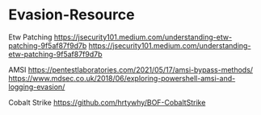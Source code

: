 # Evasion-Resource

Etw Patching
https://jsecurity101.medium.com/understanding-etw-patching-9f5af87f9d7b
https://jsecurity101.medium.com/understanding-etw-patching-9f5af87f9d7b

AMSI
https://pentestlaboratories.com/2021/05/17/amsi-bypass-methods/
https://www.mdsec.co.uk/2018/06/exploring-powershell-amsi-and-logging-evasion/

Cobalt Strike
https://github.com/hrtywhy/BOF-CobaltStrike
